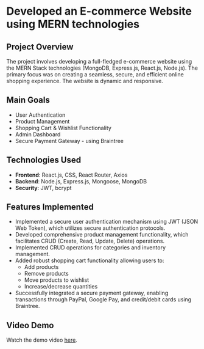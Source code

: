 # Developed an E-commerce Website using MERN technologies

## Project Overview
The project involves developing a full-fledged e-commerce website using the MERN Stack technologies (MongoDB, Express.js, React.js, Node.js). The primary focus was on creating a seamless, secure, and efficient online shopping experience. The website is dynamic and responsive.

## Main Goals
- User Authentication
- Product Management
- Shopping Cart & Wishlist Functionality
- Admin Dashboard
- Secure Payment Gateway - using Braintree

## Technologies Used
- **Frontend**: React.js, CSS, React Router, Axios
- **Backend**: Node.js, Express.js, Mongoose, MongoDB
- **Security**: JWT, bcrypt

## Features Implemented
- Implemented a secure user authentication mechanism using JWT (JSON Web Token), which utilizes secure authentication protocols.
- Developed comprehensive product management functionality, which facilitates CRUD (Create, Read, Update, Delete) operations.
- Implemented CRUD operations for categories and inventory management.
- Added robust shopping cart functionality allowing users to:
  - Add products
  - Remove products
  - Move products to wishlist
  - Increase/decrease quantities
- Successfully integrated a secure payment gateway, enabling transactions through PayPal, Google Pay, and credit/debit cards using Braintree.

## Video Demo

Watch the demo video [here](https://github.com/Suhaanthsuhi/E-commerce-Website/blob/main/Website_Demo.mp4).
